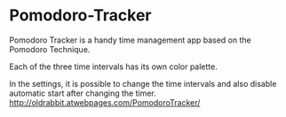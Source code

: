 # Pomodoro-Tracker

Pomodoro Tracker is a handy time management app based on the Pomodoro Technique.

Each of the three time intervals has its own color palette.

In the settings, it is possible to change the time intervals and also disable automatic start after changing the timer.
http://oldrabbit.atwebpages.com/PomodoroTracker/
